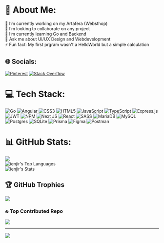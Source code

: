 # 💫 About Me:
🔭 I’m currently working on my Artafera (Websthop)<br>👯 I’m looking to collaborate on any project<br>🌱 I’m currently learning Go and Backend<br>💬 Ask me about UI/UX Design and Webdevelopment<br>⚡ Fun fact: My first prgram wasn't a HelloWorld but a simple calculation


## 🌐 Socials:
[![Pinterest](https://img.shields.io/badge/Pinterest-%23E60023.svg?logo=Pinterest&logoColor=white)](https://pinterest.com/ienjirart) [![Stack Overflow](https://img.shields.io/badge/-Stackoverflow-FE7A16?logo=stack-overflow&logoColor=white)](https://stackoverflow.com/users/https://stackoverflow.com/users/23704192/ienjir) 

# 💻 Tech Stack:
![Go](https://img.shields.io/badge/go-%2300ADD8.svg?style=for-the-badge&logo=go&logoColor=white) ![Angular](https://img.shields.io/badge/angular-%23DD0031.svg?style=for-the-badge&logo=angular&logoColor=white) ![CSS3](https://img.shields.io/badge/css3-%231572B6.svg?style=for-the-badge&logo=css3&logoColor=white) ![HTML5](https://img.shields.io/badge/html5-%23E34F26.svg?style=for-the-badge&logo=html5&logoColor=white) ![JavaScript](https://img.shields.io/badge/javascript-%23323330.svg?style=for-the-badge&logo=javascript&logoColor=%23F7DF1E) ![TypeScript](https://img.shields.io/badge/typescript-%23007ACC.svg?style=for-the-badge&logo=typescript&logoColor=white) ![Express.js](https://img.shields.io/badge/express.js-%23404d59.svg?style=for-the-badge&logo=express&logoColor=%2361DAFB) ![JWT](https://img.shields.io/badge/JWT-black?style=for-the-badge&logo=JSON%20web%20tokens) ![NPM](https://img.shields.io/badge/NPM-%23CB3837.svg?style=for-the-badge&logo=npm&logoColor=white) ![Next JS](https://img.shields.io/badge/Next-black?style=for-the-badge&logo=next.js&logoColor=white) ![React](https://img.shields.io/badge/react-%2320232a.svg?style=for-the-badge&logo=react&logoColor=%2361DAFB) ![SASS](https://img.shields.io/badge/SASS-hotpink.svg?style=for-the-badge&logo=SASS&logoColor=white) ![MariaDB](https://img.shields.io/badge/MariaDB-003545?style=for-the-badge&logo=mariadb&logoColor=white) ![MySQL](https://img.shields.io/badge/mysql-4479A1.svg?style=for-the-badge&logo=mysql&logoColor=white) ![Postgres](https://img.shields.io/badge/postgres-%23316192.svg?style=for-the-badge&logo=postgresql&logoColor=white) ![SQLite](https://img.shields.io/badge/sqlite-%2307405e.svg?style=for-the-badge&logo=sqlite&logoColor=white) ![Prisma](https://img.shields.io/badge/Prisma-3982CE?style=for-the-badge&logo=Prisma&logoColor=white) ![Figma](https://img.shields.io/badge/figma-%23F24E1E.svg?style=for-the-badge&logo=figma&logoColor=white) ![Postman](https://img.shields.io/badge/Postman-FF6C37?style=for-the-badge&logo=postman&logoColor=white)
# 📊 GitHub Stats:
![](https://github-readme-streak-stats.herokuapp.com/?user=ienjir&theme=tokyonight&hide_border=true)<br/>
![ienjir's Top Languages](https://github-readme-stats.vercel.app/api/top-langs/?username=ienjir&theme=tokyonight&show_icons=true&hide_border=true&layout=compact)<br/>
![ienjir's Stats](https://github-readme-stats.vercel.app/api?username=ienjir&theme=tokyonight&show_icons=true&hide_border=true&count_private=true)<br/>

## 🏆 GitHub Trophies
![](https://github-profile-trophy.vercel.app/?username=ienjir&theme=tokyonight&no-frame=false&no-bg=false&margin-w=4)

### 🔝 Top Contributed Repo
![](https://github-contributor-stats.vercel.app/api?username=ienjir&limit=5&theme=dark&combine_all_yearly_contributions=true)

---
[![](https://visitcount.itsvg.in/api?id=ienjir&icon=1&color=0)](https://visitcount.itsvg.in)

<!-- Proudly created with GPRM ( https://gprm.itsvg.in ) -->
